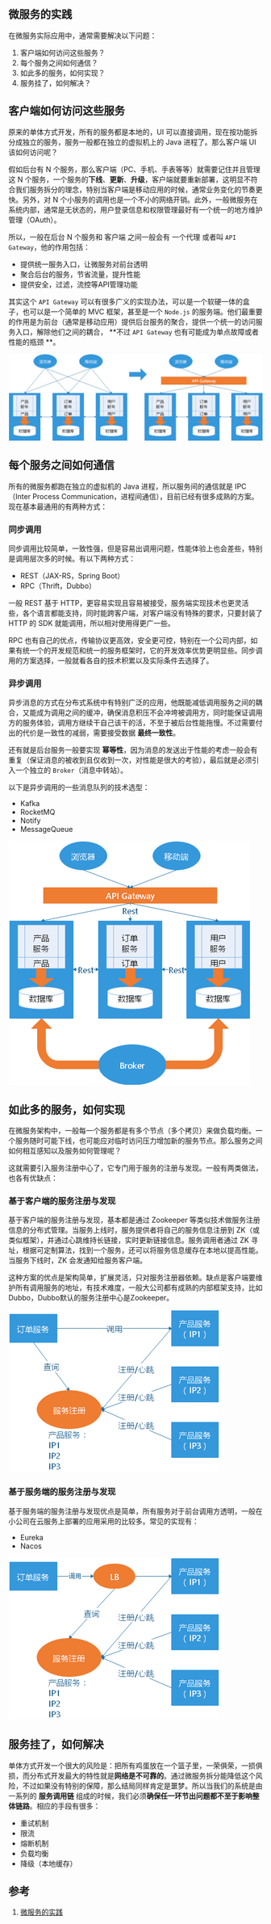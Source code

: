 ## 微服务的实践

在微服务实际应用中，通常需要解决以下问题：

1. 客户端如何访问这些服务？
2. 每个服务之间如何通信？
3. 如此多的服务，如何实现？
4. 服务挂了，如何解决？



## 客户端如何访问这些服务

原来的单体方式开发，所有的服务都是本地的，UI 可以直接调用，现在按功能拆分成独立的服务，服务一般都在独立的虚拟机上的 Java 进程了。那么客户端 UI 该如何访问呢？

假如后台有 N 个服务，那么客户端（PC、手机、手表等等）就需要记住并且管理这  N 个服务，一个服务的**下线**、**更新**、**升级**，客户端就要重新部署，这明显不符合我们服务拆分的理念，特别当客户端是移动应用的时候，通常业务变化的节奏更快。另外，对 N 个小服务的调用也是一个不小的网络开销。此外，一般微服务在系统内部，通常是无状态的，用户登录信息和权限管理最好有一个统一的地方维护管理（OAuth）。

所以，一般在后台 N 个服务和 客户端 之间一般会有 一个代理 或者叫 `API Gateway`，他的作用包括：

- 提供统一服务入口，让微服务对前台透明
- 聚合后台的服务，节省流量，提升性能
- 提供安全，过滤，流控等API管理功能

其实这个 `API Gateway` 可以有很多广义的实现办法，可以是一个软硬一体的盒子，也可以是一个简单的 MVC 框架，甚至是一个 `Node.js` 的服务端。他们最重要的作用是为前台（通常是移动应用）提供后台服务的聚合，提供一个统一的访问服务入口，解除他们之间的耦合， **不过 `API Gateway` 也有可能成为单点故障或者性能的瓶颈 **。

![micrservice-framework-practices-1](./imgs/micrservice-framework-practices-1.png)



## 每个服务之间如何通信

所有的微服务都跑在独立的虚拟机的 Java 进程，所以服务间的通信就是 IPC（Inter Process Communication，进程间通信），目前已经有很多成熟的方案。现在基本最通用的有两种方式：

### 同步调用

同步调用比较简单，一致性强，但是容易出调用问题，性能体验上也会差些，特别是调用层次多的时候。有以下两种方式：

- REST（JAX-RS，Spring Boot）
- RPC（Thrift，Dubbo）

一般 REST 基于 HTTP，更容易实现且容易被接受，服务端实现技术也更灵活些，各个语言都能支持，同时能跨客户端，对客户端没有特殊的要求，只要封装了 HTTP 的 SDK 就能调用，所以相对使用得更广一些。

RPC 也有自己的优点，传输协议更高效，安全更可控，特别在一个公司内部，如果有统一个的开发规范和统一的服务框架时，它的开发效率优势更明显些。同步调用的方案选择，一般就看各自的技术积累以及实际条件去选择了。



### 异步调用

异步消息的方式在分布式系统中有特别广泛的应用，他既能减低调用服务之间的耦合，又能成为调用之间的缓冲，确保消息积压不会冲垮被调用方，同时能保证调用方的服务体验，调用方继续干自己该干的活，不至于被后台性能拖慢。不过需要付出的代价是一致性的减弱，需要接受数据 **最终一致性**。

还有就是后台服务一般要实现 **幂等性**，因为消息的发送出于性能的考虑一般会有重复（保证消息的被收到且仅收到一次，对性能是很大的考验），最后就是必须引入一个独立的 `Broker`（消息中转站）。

以下是异步调用的一些消息队列的技术选型：

- Kafka
- RocketMQ
- Notify
- MessageQueue

![micrservice-framework-practices-2](./imgs/micrservice-framework-practices-2.png)

## 如此多的服务，如何实现

在微服务架构中，一般每一个服务都是有多个节点（多个拷贝）来做负载均衡。一个服务随时可能下线，也可能应对临时访问压力增加新的服务节点。那么服务之间如何相互感知以及服务如何管理呢？

这就需要引入服务注册中心了，它专门用于服务的注册与发现。一般有两类做法，也各有优缺点：

### 基于客户端的服务注册与发现

基于客户端的服务注册与发现，基本都是通过 Zookeeper 等类似技术做服务注册信息的分布式管理。当服务上线时，服务提供者将自己的服务信息注册到 ZK（或类似框架），并通过心跳维持长链接，实时更新链接信息。服务调用者通过 ZK 寻址，根据可定制算法，找到一个服务，还可以将服务信息缓存在本地以提高性能。当服务下线时，ZK 会发通知给服务客户端。

这种方案的优点是架构简单，扩展灵活，只对服务注册器依赖。缺点是客户端要维护所有调用服务的地址，有技术难度，一般大公司都有成熟的内部框架支持，比如 Dubbo，Dubbo默认的服务注册中心是Zookeeper。

![micrservice-framework-practices-3](./imgs/micrservice-framework-practices-3.png)

### 基于服务端的服务注册与发现

基于服务端的服务注册与发现优点是简单，所有服务对于前台调用方透明，一般在小公司在云服务上部署的应用采用的比较多。常见的实现有：

- Eureka
- Nacos

![micrservice-framework-practices-4](./imgs/micrservice-framework-practices-4.png)

## 服务挂了，如何解决

单体方式开发一个很大的风险是：把所有鸡蛋放在一个篮子里，一荣俱荣，一损俱损，而分布式开发最大的特性就是**网络是不可靠的**。通过微服务拆分能降低这个风险，不过如果没有特别的保障，那么结局同样肯定是噩梦。所以当我们的系统是由一系列的 **服务调用链** 组成的时候，我们必须**确保任一环节出问题都不至于影响整体链路**。相应的手段有很多：

- 重试机制
- 限流
- 熔断机制
- 负载均衡
- 降级（本地缓存）

## 参考

1. [微服务的实践](https://funtl.com/zh/micro-service-about/%E5%86%8D%E8%B0%88%E5%BE%AE%E6%9C%8D%E5%8A%A1-%E5%BE%AE%E6%9C%8D%E5%8A%A1%E7%9A%84%E5%AE%9E%E8%B7%B5.html#%E6%A6%82%E8%BF%B0)